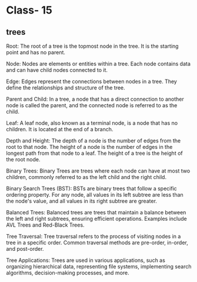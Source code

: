 # Class- 15
## trees
Root: The root of a tree is the topmost node in the tree. It is the starting point and has no parent.

Node: Nodes are elements or entities within a tree. Each node contains data and can have child nodes connected to it.

Edge: Edges represent the connections between nodes in a tree. They define the relationships and structure of the tree.

Parent and Child: In a tree, a node that has a direct connection to another node is called the parent, and the connected node is referred to as the child.

Leaf: A leaf node, also known as a terminal node, is a node that has no children. It is located at the end of a branch.

Depth and Height: The depth of a node is the number of edges from the root to that node. The height of a node is the number of edges in the longest path from that node to a leaf. The height of a tree is the height of the root node.

Binary Trees: Binary Trees are trees where each node can have at most two children, commonly referred to as the left child and the right child.

Binary Search Trees (BST): BSTs are binary trees that follow a specific ordering property. For any node, all values in its left subtree are less than the node's value, and all values in its right subtree are greater.

Balanced Trees: Balanced trees are trees that maintain a balance between the left and right subtrees, ensuring efficient operations. Examples include AVL Trees and Red-Black Trees.

Tree Traversal: Tree traversal refers to the process of visiting nodes in a tree in a specific order. Common traversal methods are pre-order, in-order, and post-order.

Tree Applications: Trees are used in various applications, such as organizing hierarchical data, representing file systems, implementing search algorithms, decision-making processes, and more.









